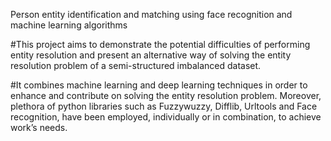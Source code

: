 Person entity identification and matching using face recognition and machine learning algorithms

#This project aims to demonstrate the potential difficulties of performing entity resolution and present an alternative way 
of solving the entity resolution problem of a semi-structured imbalanced dataset.

#It combines machine learning and deep learning techniques in order to enhance and contribute on solving the entity resolution
problem. Moreover, plethora of python libraries such as Fuzzywuzzy, Difflib, Urltools and Face recognition, have been employed,
individually or in combination, to achieve work’s needs.
